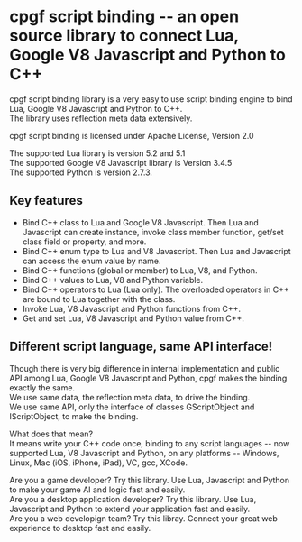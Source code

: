 <!--notoc-->

# cpgf script binding -- an open source library to connect Lua, Google V8 Javascript and Python to C++

cpgf script binding library is a very easy to use script binding engine to bind Lua, Google V8 Javascript and Python to C++.  
The library uses reflection meta data extensively.

cpgf script binding is licensed under Apache License, Version 2.0

The supported Lua library is version 5.2 and 5.1  
The supported Google V8 Javascript library is Version 3.4.5  
The supported Python is version 2.7.3.

## Key features

  * Bind C++ class to Lua and Google V8 Javascript. Then Lua and Javascript can create instance, invoke class member function, get/set class field or property, and more.
  * Bind C++ enum type to Lua and V8 Javascript. Then Lua and Javascript can access the enum value by name.
  * Bind C++ functions (global or member) to Lua, V8, and Python.
  * Bind C++ values to Lua, V8 and Python variable.
  * Bind C++ operators to Lua (Lua only). The overloaded operators in C++ are bound to Lua together with the class.
  * Invoke Lua, V8 Javascript and Python functions from C++.
  * Get and set Lua, V8 Javascript and Python value from C++.

## Different script language, same API interface!

Though there is very big difference in internal implementation and public API among Lua, Google V8 Javascript and Python, cpgf makes the binding exactly the same.  
We use same data, the reflection meta data, to drive the binding.  
We use same API, only the interface of classes GScriptObject and IScriptObject, to make the binding.

What does that mean?  
It means write your C++ code once, binding to any script languages -- now supported Lua, V8 Javascript and Python, on any platforms -- Windows, Linux, Mac (iOS, iPhone, iPad), VC, gcc, XCode.

Are you a game developer? Try this library. Use Lua, Javascript and Python to make your game AI and logic fast and easily.  
Are you a desktop application developer? Try this library. Use Lua, Javascript and Python to extend your application fast and easily.  
Are you a web developign team? Try this libray. Connect your great web experience to desktop fast and easily.
